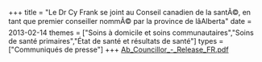 +++
title = "Le Dr Cy Frank se joint au Conseil canadien de la santÃ©, en tant que premier conseiller nommÃ© par la province de lâAlberta"
date = 2013-02-14
themes = ["Soins à domicile et soins communautaires","Soins de santé primaires","État de santé et résultats de santé"]
types = ["Communiqués de presse"]
+++
[Ab_Councillor_-_Release_FR.pdf](/files/Ab_Councillor_-_Release_FR.pdf)
